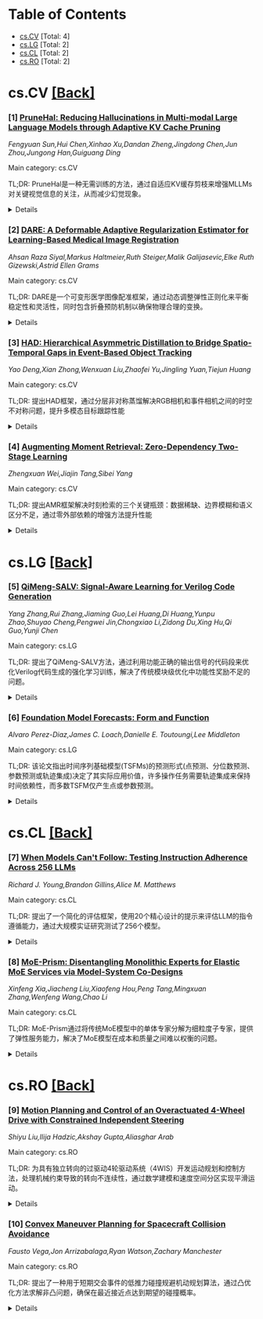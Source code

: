 <div id=toc></div>

# Table of Contents

- [cs.CV](#cs.CV) [Total: 4]
- [cs.LG](#cs.LG) [Total: 2]
- [cs.CL](#cs.CL) [Total: 2]
- [cs.RO](#cs.RO) [Total: 2]


<div id='cs.CV'></div>

# cs.CV [[Back]](#toc)

### [1] [PruneHal: Reducing Hallucinations in Multi-modal Large Language Models through Adaptive KV Cache Pruning](https://arxiv.org/abs/2510.19183)
*Fengyuan Sun,Hui Chen,Xinhao Xu,Dandan Zheng,Jingdong Chen,Jun Zhou,Jungong Han,Guiguang Ding*

Main category: cs.CV

TL;DR: PruneHal是一种无需训练的方法，通过自适应KV缓存剪枝来增强MLLMs对关键视觉信息的关注，从而减少幻觉现象。


<details>
  <summary>Details</summary>
Motivation: 现有解决方案要么引入额外数据进行训练，要么在推理时加入外部或内部信息，这些方法都会带来额外计算成本。研究发现MLLMs中的幻觉与视觉token注意力不足密切相关。

Method: 提出PruneHal方法，利用自适应KV缓存剪枝来增强模型对关键视觉信息的关注，无需额外训练，几乎不增加推理成本，且与不同解码策略兼容。

Result: 在多个主流幻觉评估基准上使用四种主流MLLMs进行测试，取得了稳健且出色的结果。

Conclusion: PruneHal是首个将token剪枝应用于MLLMs幻觉缓解的方法，具有模型无关性，能无缝集成到不同解码策略中，有效性和优越性得到验证。

Abstract: While multi-modal large language models (MLLMs) have made significant
progress in recent years, the issue of hallucinations remains a major
challenge. To mitigate this phenomenon, existing solutions either introduce
additional data for further training or incorporate external or internal
information during inference. However, these approaches inevitably introduce
extra computational costs. In this paper, we observe that hallucinations in
MLLMs are strongly associated with insufficient attention allocated to visual
tokens. In particular, the presence of redundant visual tokens disperses the
model's attention, preventing it from focusing on the most informative ones. As
a result, critical visual cues are often under-attended, which in turn
exacerbates the occurrence of hallucinations. Building on this observation, we
propose \textbf{PruneHal}, a training-free, simple yet effective method that
leverages adaptive KV cache pruning to enhance the model's focus on critical
visual information, thereby mitigating hallucinations. To the best of our
knowledge, we are the first to apply token pruning for hallucination mitigation
in MLLMs. Notably, our method don't require additional training and incurs
nearly no extra inference cost. Moreover, PruneHal is model-agnostic and can be
seamlessly integrated with different decoding strategies, including those
specifically designed for hallucination mitigation. We evaluate PruneHal on
several widely used hallucination evaluation benchmarks using four mainstream
MLLMs, achieving robust and outstanding results that highlight the
effectiveness and superiority of our method. Our code will be publicly
available.

</details>


### [2] [DARE: A Deformable Adaptive Regularization Estimator for Learning-Based Medical Image Registration](https://arxiv.org/abs/2510.19353)
*Ahsan Raza Siyal,Markus Haltmeier,Ruth Steiger,Malik Galijasevic,Elke Ruth Gizewski,Astrid Ellen Grams*

Main category: cs.CV

TL;DR: DARE是一个可变形医学图像配准框架，通过动态调整弹性正则化来平衡稳定性和灵活性，同时包含折叠预防机制以确保物理合理的变换。


<details>
  <summary>Details</summary>
Motivation: 现有深度学习方法在医学图像配准中往往忽视正则化的重要性，导致缺乏鲁棒性和解剖学合理性。

Method: 基于变形场梯度范数动态调整弹性正则化，整合应变和剪切能量项，并包含折叠预防机制惩罚负变形雅可比区域。

Result: 该方法减轻了非物理伪影如折叠，避免了过度平滑，提高了配准精度和解剖学合理性。

Conclusion: DARE框架通过自适应正则化在医学图像配准中实现了更好的稳定性和解剖学合理性。

Abstract: Deformable medical image registration is a fundamental task in medical image
analysis. While deep learning-based methods have demonstrated superior accuracy
and computational efficiency compared to traditional techniques, they often
overlook the critical role of regularization in ensuring robustness and
anatomical plausibility. We propose DARE (Deformable Adaptive Regularization
Estimator), a novel registration framework that dynamically adjusts elastic
regularization based on the gradient norm of the deformation field. Our
approach integrates strain and shear energy terms, which are adaptively
modulated to balance stability and flexibility. To ensure physically realistic
transformations, DARE includes a folding-prevention mechanism that penalizes
regions with negative deformation Jacobian. This strategy mitigates
non-physical artifacts such as folding, avoids over-smoothing, and improves
both registration accuracy and anatomical plausibility

</details>


### [3] [HAD: Hierarchical Asymmetric Distillation to Bridge Spatio-Temporal Gaps in Event-Based Object Tracking](https://arxiv.org/abs/2510.19560)
*Yao Deng,Xian Zhong,Wenxuan Liu,Zhaofei Yu,Jingling Yuan,Tiejun Huang*

Main category: cs.CV

TL;DR: 提出HAD框架，通过分层非对称蒸馏解决RGB相机和事件相机之间的时空不对称问题，提升多模态目标跟踪性能


<details>
  <summary>Details</summary>
Motivation: RGB相机和事件相机具有互补优势，但两者存在显著的时空不对称性，阻碍了有效的多模态融合

Method: 提出分层非对称蒸馏框架，采用分层对齐策略，在保持学生网络计算效率和参数紧凑性的同时最小化信息损失

Result: 在多个实验中一致优于最先进方法，消融研究验证了各设计组件的有效性和必要性

Conclusion: HAD框架成功解决了多模态融合中的时空不对称问题，显著提升了目标跟踪性能

Abstract: RGB cameras excel at capturing rich texture details with high spatial
resolution, whereas event cameras offer exceptional temporal resolution and a
high dynamic range (HDR). Leveraging their complementary strengths can
substantially enhance object tracking under challenging conditions, such as
high-speed motion, HDR environments, and dynamic background interference.
However, a significant spatio-temporal asymmetry exists between these two
modalities due to their fundamentally different imaging mechanisms, hindering
effective multi-modal integration. To address this issue, we propose
{Hierarchical Asymmetric Distillation} (HAD), a multi-modal knowledge
distillation framework that explicitly models and mitigates spatio-temporal
asymmetries. Specifically, HAD proposes a hierarchical alignment strategy that
minimizes information loss while maintaining the student network's
computational efficiency and parameter compactness. Extensive experiments
demonstrate that HAD consistently outperforms state-of-the-art methods, and
comprehensive ablation studies further validate the effectiveness and necessity
of each designed component. The code will be released soon.

</details>


### [4] [Augmenting Moment Retrieval: Zero-Dependency Two-Stage Learning](https://arxiv.org/abs/2510.19622)
*Zhengxuan Wei,Jiajin Tang,Sibei Yang*

Main category: cs.CV

TL;DR: 提出AMR框架解决时刻检索的三个关键瓶颈：数据稀缺、边界模糊和语义区分不足，通过零外部依赖的增强方法提升性能


<details>
  <summary>Details</summary>
Motivation: 解决现有时刻检索方法面临的三个关键问题：数据稀缺导致模型陷入浅层关键词特征关联、相邻事件间边界模糊、以及细粒度语义区分能力不足

Method: 提出两阶段训练框架：冷启动阶段使用课程学习在增强数据上建立基础边界/语义感知；蒸馏阶段引入双查询集（原始查询和动态查询），通过跨阶段蒸馏损失保持知识一致性

Result: 在多个基准测试中，AMR相比之前的最先进方法实现了性能提升

Conclusion: AMR框架能够在不依赖外部数据的情况下有效解决时刻检索中的边界模糊和语义混淆问题，显著提升模型性能

Abstract: Existing Moment Retrieval methods face three critical bottlenecks: (1) data
scarcity forces models into shallow keyword-feature associations; (2) boundary
ambiguity in transition regions between adjacent events; (3) insufficient
discrimination of fine-grained semantics (e.g., distinguishing ``kicking" vs.
``throwing" a ball). In this paper, we propose a zero-external-dependency
Augmented Moment Retrieval framework, AMR, designed to overcome local optima
caused by insufficient data annotations and the lack of robust boundary and
semantic discrimination capabilities. AMR is built upon two key insights: (1)
it resolves ambiguous boundary information and semantic confusion in existing
annotations without additional data (avoiding costly manual labeling), and (2)
it preserves boundary and semantic discriminative capabilities enhanced by
training while generalizing to real-world scenarios, significantly improving
performance. Furthermore, we propose a two-stage training framework with
cold-start and distillation adaptation. The cold-start stage employs curriculum
learning on augmented data to build foundational boundary/semantic awareness.
The distillation stage introduces dual query sets: Original Queries maintain
DETR-based localization using frozen Base Queries from the cold-start model,
while Active Queries dynamically adapt to real-data distributions. A
cross-stage distillation loss enforces consistency between Original and Base
Queries, preventing knowledge forgetting while enabling real-world
generalization. Experiments on multiple benchmarks show that AMR achieves
improved performance over prior state-of-the-art approaches.

</details>


<div id='cs.LG'></div>

# cs.LG [[Back]](#toc)

### [5] [QiMeng-SALV: Signal-Aware Learning for Verilog Code Generation](https://arxiv.org/abs/2510.19296)
*Yang Zhang,Rui Zhang,Jiaming Guo,Lei Huang,Di Huang,Yunpu Zhao,Shuyao Cheng,Pengwei Jin,Chongxiao Li,Zidong Du,Xing Hu,Qi Guo,Yunji Chen*

Main category: cs.LG

TL;DR: 提出了QiMeng-SALV方法，通过利用功能正确的输出信号的代码段来优化Verilog代码生成的强化学习训练，解决了传统模块级优化中功能性奖励不足的问题。


<details>
  <summary>Details</summary>
Motivation: 大型语言模型在Verilog代码生成方面展现出潜力，但基于强化学习的偏好优化缺乏有意义的函数奖励，阻碍了生成功能正确代码的能力。

Method: 通过比较生成模块与参考模块的信号功能正确性，提取已验证的信号感知实现；使用抽象语法树识别信号感知代码段；引入信号感知DPO在正确的信号级代码段上进行优化。

Result: 在VerilogEval和RTLLM基准测试中达到最先进性能，7B参数模型性能与DeepSeek v3 671B模型相当，并显著优于在同一数据集上训练的开源模型CodeV。

Conclusion: QiMeng-SALV标志着Verilog代码生成从传统模块级优化向细粒度信号级优化的范式转变，有效解决了功能性奖励不足的问题。

Abstract: The remarkable progress of Large Language Models (LLMs) presents promising
opportunities for Verilog code generation which is significantly important for
automated circuit design. The lacking of meaningful functional rewards hinders
the preference optimization based on Reinforcement Learning (RL) for producing
functionally correct Verilog code. In this paper, we propose Signal-Aware
Learning for Verilog code generation (QiMeng-SALV) by leveraging code segments
of functionally correct output signal to optimize RL training. Considering
Verilog code specifies the structural interconnection of hardware gates and
wires so that different output signals are independent, the key insight of
QiMeng-SALV is to extract verified signal-aware implementations in partially
incorrect modules, so as to enhance the extraction of meaningful functional
rewards. Roughly, we verify the functional correctness of signals in generated
module by comparing with that of reference module in the training data. Then
abstract syntax tree (AST) is employed to identify signal-aware code segments
which can provide meaningful functional rewards from erroneous modules.
Finally, we introduce signal-aware DPO which is optimized on the correct
signal-level code segments, thereby preventing noise and interference from
incorrect signals. The proposed QiMeng-SALV underscores the paradigm shift from
conventional module-level to fine-grained signal-level optimization in Verilog
code generation, addressing the issue of insufficient functional rewards.
Experiments demonstrate that our method achieves state-of-the-art performance
on VerilogEval and RTLLM, with a 7B parameter model matching the performance of
the DeepSeek v3 671B model and significantly outperforming the leading
open-source model CodeV trained on the same dataset. Our code is available at
https://github.com/zy1xxx/SALV.

</details>


### [6] [Foundation Model Forecasts: Form and Function](https://arxiv.org/abs/2510.19345)
*Alvaro Perez-Diaz,James C. Loach,Danielle E. Toutoungi,Lee Middleton*

Main category: cs.LG

TL;DR: 该论文指出时间序列基础模型(TSFMs)的预测形式(点预测、分位数预测、参数预测或轨迹集成)决定了其实际应用价值，许多操作任务需要轨迹集成来保持时间依赖性，而多数TSFM仅产生点或参数预测。


<details>
  <summary>Details</summary>
Motivation: 当前TSFMs虽然预测精度高，但仅关注精度不足以确定实际价值。预测形式限制了其支持的操作任务类型，需要研究不同预测形式之间的转换可能性和实际应用价值。

Method: 调查近期TSFMs的预测形式，建立预测类型转换的理论框架，证明边际分布无法确定路径依赖事件概率，映射六个基本预测任务到最小充分预测类型，提供任务对齐的评估框架。

Result: 发现三分之二的TSFMs仅产生点或参数预测，而许多操作任务需要轨迹集成。证明轨迹集成可以通过边际化转换为简单形式，但反向转换需要施加时间依赖性。

Conclusion: 预测类型而非精度决定了实际效用，需要根据具体任务选择合适的预测形式，轨迹集成对于需要时间依赖性的操作任务至关重要。

Abstract: Time-series foundation models (TSFMs) achieve strong forecast accuracy, yet
accuracy alone does not determine practical value. The form of a forecast --
point, quantile, parametric, or trajectory ensemble -- fundamentally constrains
which operational tasks it can support. We survey recent TSFMs and find that
two-thirds produce only point or parametric forecasts, while many operational
tasks require trajectory ensembles that preserve temporal dependence. We
establish when forecast types can be converted and when they cannot: trajectory
ensembles convert to simpler forms via marginalization without additional
assumptions, but the reverse requires imposing temporal dependence through
copulas or conformal methods. We prove that marginals cannot determine
path-dependent event probabilities -- infinitely many joint distributions share
identical marginals but yield different answers to operational questions. We
map six fundamental forecasting tasks to minimal sufficient forecast types and
provide a task-aligned evaluation framework. Our analysis clarifies when
forecast type, not accuracy, differentiates practical utility.

</details>


<div id='cs.CL'></div>

# cs.CL [[Back]](#toc)

### [7] [When Models Can't Follow: Testing Instruction Adherence Across 256 LLMs](https://arxiv.org/abs/2510.18892)
*Richard J. Young,Brandon Gillins,Alice M. Matthews*

Main category: cs.CL

TL;DR: 提出了一个简化的评估框架，使用20个精心设计的提示来评估LLM的指令遵循能力，通过大规模实证研究测试了256个模型。


<details>
  <summary>Details</summary>
Motivation: 由于现有模型可能在已有基准上进行训练，需要新的评估方法来评估真实能力而非记忆性能；同时需要实用的诊断工具来快速评估特定指令遵循模式。

Method: 构建包含20个提示的紧凑测试套件，涵盖格式合规、内容约束、逻辑排序和多步任务执行等不同方面；通过OpenRouter测试256个验证可用的模型。

Result: 研究揭示了持续存在的失败模式，并识别出特定类型的指令特别具有挑战性；提供了主要提供商和新兴实现模型的比较性能分析。

Conclusion: 该工作既提供了实用的评估工具，又对当代LLM景观中的指令遵循能力进行了最全面的实证分析之一。

Abstract: Despite widespread deployment of Large Language Models, systematic evaluation
of instruction-following capabilities remains challenging. While comprehensive
benchmarks exist, focused assessments that quickly diagnose specific
instruction adherence patterns are valuable. As newer models may be trained on
existing benchmarks, novel evaluation approaches are needed to assess genuine
capabilities rather than memorized performance. This paper presents a
streamlined evaluation framework using twenty carefully designed prompts to
assess LLM instruction-following across diverse task categories. We demonstrate
this framework through a large-scale empirical study conducted on October 14,
2025, testing 256 verified working models from 331 available via OpenRouter. To
ensure methodological rigor and prevent selection bias, we first verified each
model's basic functionality before inclusion. Unlike large-scale benchmarks
requiring extensive computational resources, our approach offers a practical
diagnostic tool researchers and practitioners can readily apply. Our
methodology builds upon verifiable instructions while introducing a compact
test suite balancing comprehensiveness with efficiency. Each prompt targets
distinct aspects of instruction following, including format compliance, content
constraints, logical sequencing, and multi-step task execution. We evaluate
models from major providers (OpenAI, Anthropic, Google, Meta, Mistral) and
emerging implementations (Qwen, DeepSeek, community models), providing
comparative performance analysis. Our findings reveal consistent failure modes
and identify specific instruction types posing particular challenges. This work
contributes both a practical evaluation tool and one of the most comprehensive
empirical analyses of instruction-following capabilities across the
contemporary LLM landscape.

</details>


### [8] [MoE-Prism: Disentangling Monolithic Experts for Elastic MoE Services via Model-System Co-Designs](https://arxiv.org/abs/2510.19366)
*Xinfeng Xia,Jiacheng Liu,Xiaofeng Hou,Peng Tang,Mingxuan Zhang,Wenfeng Wang,Chao Li*

Main category: cs.CL

TL;DR: MoE-Prism通过将传统MoE模型中的单体专家分解为细粒度子专家，提供了弹性服务能力，解决了MoE模型在成本和质量之间难以权衡的问题。


<details>
  <summary>Details</summary>
Motivation: 传统MoE模型通过稀疏激活参数实现高质量，但采用top-k路由机制导致只能提供少量粗粒度操作点，无法适应多样化的服务级别目标(SLOs)，造成资源过度配置。

Method: 采用模型-系统协同设计：1) 离线重构引擎使用元启发式方法将单体专家分解为细粒度子专家；2) 在线调度引擎实现QoS感知调度，支持云部署的最大吞吐量和内存受限设备的延迟优化卸载。

Result: 在三个不同MoE模型上的评估显示，MoE-Prism比基线提供超过4倍的稳定操作点，在严格延迟预算下可将吞吐量提高19.9%，在有限资源下可将延迟降低10.36%。

Conclusion: MoE-Prism提供了关键的"控制旋钮"来弥合模型-系统差距，实现了自适应、高效和QoS感知的AI服务。

Abstract: Mixture-of-Experts (MoE) models, the state-of-the-art in large-scale AI,
achieve high quality by sparsely activating parameters. However, their reliance
on routing between a few monolithic experts via a top-k mechanism creates a
"quality cliff", offering only a few coarse-grained operating points. This
inflexibility forces a difficult trade-off between cost and quality, preventing
adaptation to diverse Service Level Objectives (SLOs) and leading to
significant resource over-provisioning.
  This paper introduces MoE-Prism, a model-system co-design that transforms
rigid MoE models into elastic services. Our methodology is divided into two
phases. First, an \emph{Offline Refactoring Engine} systematically deconstructs
monolithic experts into fine-grained "sub-experts." This engine employs a
partitioning optimization solver that uses a metaheuristic-based approach to
group neurons, preserving functional locality without requiring retraining.
Second, an \emph{Online Scheduling Engine} leverages this new elasticity
through QoS-aware scheduling. It implements specialized policies to solve
complex system problems, including maximizing throughput in cloud deployments
and managing latency-optimized offloading for memory-constrained devices. Our
evaluation across three different MoE models shows that MoE-Prismprovides over
4 times more distinct, stable operating points than the baseline. This allows
an AI service to dynamically improve throughput by up to 19.9\% under a strict
latency budget or reduce latency by up to 10.36\% under limited resources.
MoE-Prism provides the critical "control knob" to bridge the model-system gap,
enabling the next generation of adaptive, efficient, and QoS-aware AI services.

</details>


<div id='cs.RO'></div>

# cs.RO [[Back]](#toc)

### [9] [Motion Planning and Control of an Overactuated 4-Wheel Drive with Constrained Independent Steering](https://arxiv.org/abs/2510.19054)
*Shiyu Liu,Ilija Hadzic,Akshay Gupta,Aliasghar Arab*

Main category: cs.RO

TL;DR: 为具有独立转向的过驱动4轮驱动系统（4WIS）开发运动规划和控制方法，处理机械约束导致的转向不连续性，通过数学建模和速度空间分区实现平滑运动。


<details>
  <summary>Details</summary>
Motivation: 4WIS机器人的机械约束限制了车轮的360度旋转能力，导致配置空间存在不连续性，影响运动平滑性，需要专门的运动规划和控制方法。

Method: 建立转向约束的数学公式，推导速度空间的不连续平面分区，设计考虑转向约束和速度过渡平滑性的运动规划器，使用局部反馈控制器处理不连续穿越。

Result: 实现了ROS导航包的扩展，在仿真和物理机器人上进行了系统评估，验证了方法的有效性。

Conclusion: 提出的方法成功解决了4WIS机器人在转向约束下的运动规划和控制问题，实现了平滑高效的运动。

Abstract: This paper addresses motion planning and con- trol of an overactuated 4-wheel
drive train with independent steering (4WIS) where mechanical constraints
prevent the wheels from executing full 360-degree rotations (swerve). The
configuration space of such a robot is constrained and contains discontinuities
that affect the smoothness of the robot motion. We introduce a mathematical
formulation of the steering constraints and derive discontinuity planes that
partition the velocity space into regions of smooth and efficient motion. We
further design the motion planner for path tracking and ob- stacle avoidance
that explicitly accounts for swerve constraints and the velocity transition
smoothness. The motion controller uses local feedback to generate actuation
from the desired velocity, while properly handling the discontinuity crossing
by temporarily stopping the motion and repositioning the wheels. We implement
the proposed motion planner as an extension to ROS Navigation package and
evaluate the system in simulation and on a physical robot.

</details>


### [10] [Convex Maneuver Planning for Spacecraft Collision Avoidance](https://arxiv.org/abs/2510.19058)
*Fausto Vega,Jon Arrizabalaga,Ryan Watson,Zachary Manchester*

Main category: cs.RO

TL;DR: 提出了一种用于短期交会事件的低推力碰撞规避机动规划算法，通过凸优化方法求解非凸问题，确保在最近接近点达到期望的碰撞概率。


<details>
  <summary>Details</summary>
Motivation: 随着低地球轨道卫星密度增加，传统的手动碰撞规避规划过程耗时且效率低，需要自主化解决方案来提高评估和缓解碰撞的效率。

Method: 将问题建模为非凸二次约束二次规划问题，然后使用Shor松弛转化为凸半定规划问题，通过松弛约束获得全局最优解。

Result: 经验证该松弛方法是紧致的，能够恢复原始非凸问题的全局最优解，在高保真模拟中有效降低了碰撞风险。

Conclusion: 该方法能够生成最小能量解，同时确保期望的碰撞概率，在无法满足约束时提供最小风险解，为自主碰撞规避提供了有效解决方案。

Abstract: Conjunction analysis and maneuver planning for spacecraft collision avoidance
remains a manual and time-consuming process, typically involving repeated
forward simulations of hand-designed maneuvers. With the growing density of
satellites in low-Earth orbit (LEO), autonomy is becoming essential for
efficiently evaluating and mitigating collisions. In this work, we present an
algorithm to design low-thrust collision-avoidance maneuvers for short-term
conjunction events. We first formulate the problem as a nonconvex
quadratically-constrained quadratic program (QCQP), which we then relax into a
convex semidefinite program (SDP) using Shor's relaxation. We demonstrate
empirically that the relaxation is tight, which enables the recovery of
globally optimal solutions to the original nonconvex problem. Our formulation
produces a minimum-energy solution while ensuring a desired probability of
collision at the time of closest approach. Finally, if the desired probability
of collision cannot be satisfied, we relax this constraint into a penalty,
yielding a minimum-risk solution. We validate our algorithm with a
high-fidelity simulation of a satellite conjunction in low-Earth orbit with a
simulated conjunction data message (CDM), demonstrating its effectiveness in
reducing collision risk.

</details>
